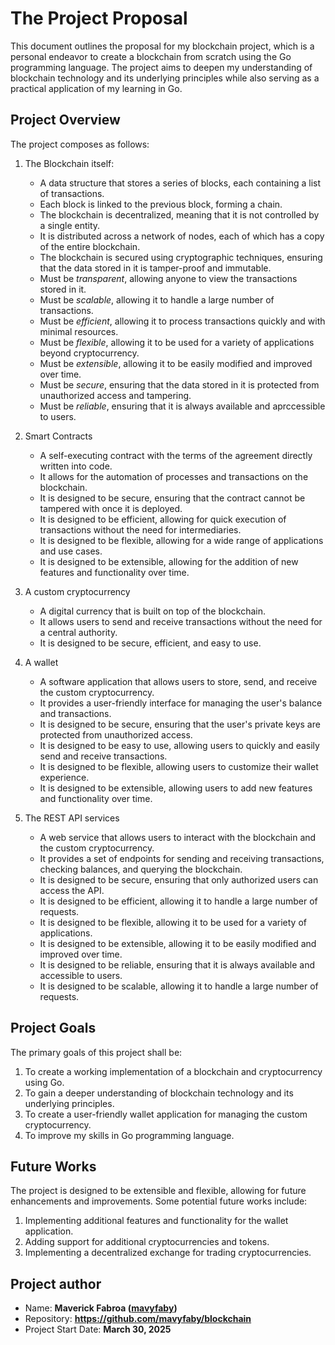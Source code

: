 # The Project Proposal

This document outlines the proposal for my blockchain project,
which is a personal endeavor to create a blockchain from scratch using the Go programming language.
The project aims to deepen my understanding of blockchain technology and its underlying principles while also
serving as a practical application of my learning in Go.

## Project Overview

The project composes as follows:

1. The Blockchain itself:
    - A data structure that stores a series of blocks, each containing a list of transactions.
    - Each block is linked to the previous block, forming a chain.
    - The blockchain is decentralized, meaning that it is not controlled by a single entity.
    - It is distributed across a network of nodes, each of which has a copy of the entire blockchain.
    - The blockchain is secured using cryptographic techniques, ensuring that the data stored in it is tamper-proof and immutable.
    - Must be *transparent*, allowing anyone to view the transactions stored in it.
    - Must be *scalable*, allowing it to handle a large number of transactions.
    - Must be *efficient*, allowing it to process transactions quickly and with minimal resources.
    - Must be *flexible*, allowing it to be used for a variety of applications beyond cryptocurrency.
    - Must be *extensible*, allowing it to be easily modified and improved over time.
    - Must be *secure*, ensuring that the data stored in it is protected from unauthorized access and tampering.
    - Must be *reliable*, ensuring that it is always available and aprccessible to users.

2. Smart Contracts
    - A self-executing contract with the terms of the agreement directly written into code.
    - It allows for the automation of processes and transactions on the blockchain.
    - It is designed to be secure, ensuring that the contract cannot be tampered with once it is deployed.
    - It is designed to be efficient, allowing for quick execution of transactions without the need for intermediaries.
    - It is designed to be flexible, allowing for a wide range of applications and use cases.
    - It is designed to be extensible, allowing for the addition of new features and functionality over time.
   
3. A custom cryptocurrency
    - A digital currency that is built on top of the blockchain.
    - It allows users to send and receive transactions without the need for a central authority.
    - It is designed to be secure, efficient, and easy to use.

4. A wallet
    - A software application that allows users to store, send, and receive the custom cryptocurrency.
    - It provides a user-friendly interface for managing the user's balance and transactions.
    - It is designed to be secure, ensuring that the user's private keys are protected from unauthorized access.
    - It is designed to be easy to use, allowing users to quickly and easily send and receive transactions.
    - It is designed to be flexible, allowing users to customize their wallet experience.
    - It is designed to be extensible, allowing users to add new features and functionality over time.

5. The REST API services
    - A web service that allows users to interact with the blockchain and the custom cryptocurrency.
    - It provides a set of endpoints for sending and receiving transactions, checking balances, and querying the blockchain.
    - It is designed to be secure, ensuring that only authorized users can access the API.
    - It is designed to be efficient, allowing it to handle a large number of requests.
    - It is designed to be flexible, allowing it to be used for a variety of applications.
    - It is designed to be extensible, allowing it to be easily modified and improved over time.
    - It is designed to be reliable, ensuring that it is always available and accessible to users.
    - It is designed to be scalable, allowing it to handle a large number of requests.

## Project Goals

The primary goals of this project shall be:

1. To create a working implementation of a blockchain and cryptocurrency using Go.
2. To gain a deeper understanding of blockchain technology and its underlying principles.
3. To create a user-friendly wallet application for managing the custom cryptocurrency.
4. To improve my skills in Go programming language.

## Future Works

The project is designed to be extensible and flexible, allowing for future enhancements and improvements. 
Some potential future works include:

1. Implementing additional features and functionality for the wallet application.
2. Adding support for additional cryptocurrencies and tokens.
3. Implementing a decentralized exchange for trading cryptocurrencies.

## Project author

- Name: **Maverick Fabroa ([mavyfaby](https://github.com/mavyfaby))**
- Repository: **https://github.com/mavyfaby/blockchain**
- Project Start Date: **March 30, 2025**
